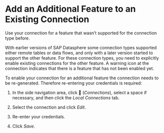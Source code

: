 <!-- loioa8bad132bef148e78dfc8a35f7de07d5 -->

<link rel="stylesheet" type="text/css" href="../css/sap-icons.css"/>

# Add an Additional Feature to an Existing Connection

Use your connection for a feature that wasn’t supported for the connection type before.

With earlier versions of SAP Datasphere some connection types supported either remote tables or data flows, and only with a later version started to support the other feature. For these connection types, you need to explicitly enable existing connections for the other feature. A warning icon at the connection indicates that there is a feature that has not been enabled yet.

To enable your connection for an additional feature the connection needs to be re-generated. Therefore re-entering your credentials is required:

1.  In the side navigation area, click <span class="FPA-icons"></span> \(*Connections*\), select a space if necessary, and then click the *Local Connections* tab.

2.  Select the connection and click *Edit*.

3.  Re-enter your credentials.

4.  Click *Save*.


